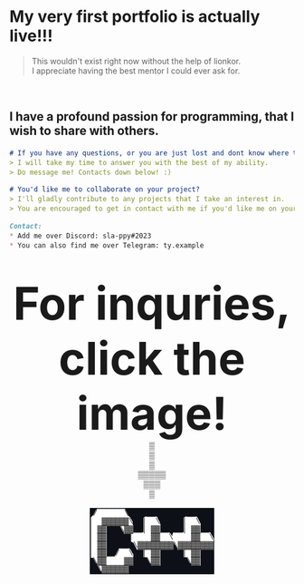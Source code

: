 # My very first portfolio is actually live!!!
> This wouldn't exist right now without the help of lionkor.
> <br>I appreciate having the best mentor I could ever ask for.
<br>

## I have a profound passion for programming, that I wish to share with others.
```markdown
# If you have any questions, or you are just lost and dont know where to start with programming:
> I will take my time to answer you with the best of my ability.
> Do message me! Contacts down below! :)
```

```markdown
# You'd like me to collaborate on your project?
> I'll gladly contribute to any projects that I take an interest in.
> You are encouraged to get in contact with me if you'd like me on your team.
```
```markdown
Contact:
* Add me over Discord: sla-ppy#2023
* You can also find me over Telegram: ty.example
```
<br>
  
<p align="center">
  <strong style="font-size:80px;">For inquries, click the image!</strong>
    <br>▒
    <br>▒
    <br>▒
  <br>▒▒▒▒▒
   <br>▒▒▒
    <br>▒ 
     <br>
      <br>
    <a href="mailto:dev@sla-ppy.com"><img src="/cpp.png" alt="cpp.png"></a>
</p>
